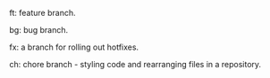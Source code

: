 ft: feature branch.

bg: bug branch.

fx: a branch for rolling out hotfixes.

ch: chore branch - styling code and rearranging files in a repository.
